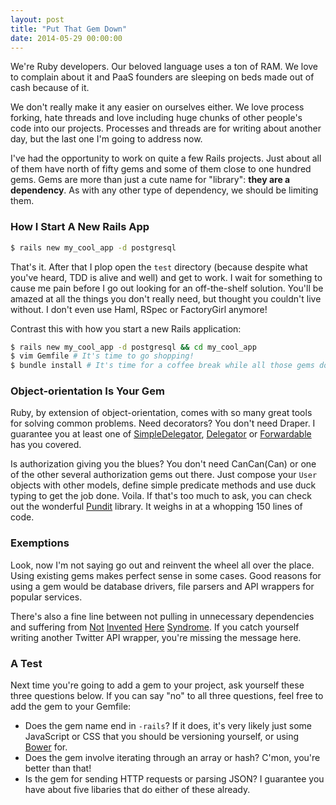 ```yaml
---
layout: post
title: "Put That Gem Down"
date: 2014-05-29 00:00:00
---
```


We're Ruby developers. Our beloved language uses a ton of RAM. We love to complain about it and PaaS founders are sleeping on beds made out of cash because of it.

We don't really make it any easier on ourselves either. We love process forking, hate threads and love including huge chunks of other people's code into our projects. Processes and threads are for writing about another day, but the last one I'm going to address now.

I've had the opportunity to work on quite a few Rails projects. Just about all of them have north of fifty gems and some of them close to one hundred gems. Gems are more than just a cute name for "library": **they are a dependency**. As with any other type of dependency, we should be limiting them.

### How I Start A New Rails App

```bash
$ rails new my_cool_app -d postgresql
```

That's it. After that I plop open the `test` directory (because despite what you've heard, TDD is alive and well) and get to work. I wait for something to cause me pain before I go out looking for an off-the-shelf solution. You'll be amazed at all the things you don't really need, but thought you couldn't live without. I don't even use Haml, RSpec or FactoryGirl anymore!

Contrast this with how you start a new Rails application:

```bash
$ rails new my_cool_app -d postgresql && cd my_cool_app
$ vim Gemfile # It's time to go shopping!
$ bundle install # It's time for a coffee break while all those gems download
```

### Object-orientation Is Your Gem

Ruby, by extension of object-orientation, comes with so many great tools for solving common problems. Need decorators? You don't need Draper. I guarantee you at least one of [SimpleDelegator](http://www.ruby-doc.org/stdlib-2.1.0/libdoc/delegate/rdoc/SimpleDelegator.html), [Delegator](http://www.ruby-doc.org/stdlib-2.1.0/libdoc/delegate/rdoc/Delegator.html) or [Forwardable](http://www.ruby-doc.org/stdlib-2.1.0/libdoc/forwardable/rdoc/Forwardable.html) has you covered.

Is authorization giving you the blues? You don't need CanCan(Can) or one of the other several authorization gems out there. Just compose your `User` objects with other models, define simple predicate methods and use duck typing to get the job done. Voila. If that's too much to ask, you can check out the wonderful [Pundit](https://github.com/elabs/pundit) library. It weighs in at a whopping 150 lines of code.

### Exemptions

Look, now I'm not saying go out and reinvent the wheel all over the place. Using existing gems makes perfect sense in some cases. Good reasons for using a gem would be database drivers, file parsers and API wrappers for popular services.

There's also a fine line between not pulling in unnecessary dependencies and suffering from [Not](https://github.com/visionmedia/mocha) [Invented](https://github.com/visionmedia/jade) [Here](https://github.com/visionmedia/axon) [Syndrome](https://github.com/visionmedia/styl). If you catch yourself writing another Twitter API wrapper, you're missing the message here.

### A Test

Next time you're going to add a gem to your project, ask yourself these three questions below. If you can say "no" to all three questions, feel free to add the gem to your Gemfile:

* Does the gem name end in `-rails`? If it does, it's very likely just some JavaScript or CSS that you should be versioning yourself, or using [Bower](http://bower.io/) for.
* Does the gem involve iterating through an array or hash? C'mon, you're better than that!
* Is the gem for sending HTTP requests or parsing JSON? I guarantee you have about five libaries that do either of these already.